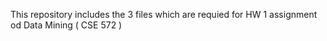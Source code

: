 This repository includes the 3 files which are requied for HW 1 assignment od Data Mining ( CSE 572 )
